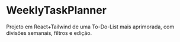 # WeeklyTaskPlanner

Projeto em React+Tailwind de uma To-Do-List mais aprimorada, com divisões semanais, filtros e edição.
